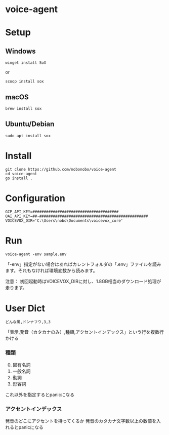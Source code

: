 # voice-agent

# Setup

## Windows

```
winget install SoX
```

or 

```
scoop install sox
```

## macOS

```
brew install sox
```

## Ubuntu/Debian

```
sudo apt install sox
```

# Install

```
git clone https://github.com/nobonobo/voice-agent
cd voice-agent
go install .
```

# Configuration

```env:sample.env
GCP_API_KEY=######################################
OAI_API_KEY=##-################################################
VOICEVOX_DIR='C:\Users\nobo\Documents\voicevox_core'
```

# Run

```
voice-agent -env sample.env
```

「-env」指定がない場合はあればカレントフォルダの「.env」ファイルを読みます。それもなければ環境変数から読みます。

注意： 初回起動時はVOICEVOX_DIRに対し、1.8GB相当のダウンロード処理が走ります。

# User Dict

```csv:VOICEVOX_DIR/user_dict.txt
どんな風,ドンナフウ,3,3
```

「表示,発音（カタカナのみ）,種類,アクセントインデックス」という行を複数行かける

### 種類

0. 固有名詞
1. 一般名詞
2. 動詞
3. 形容詞

これ以外を指定するとpanicになる

### アクセントインデックス

発音のどこにアクセントを持ってくるか
発音のカタカナ文字数以上の数値を入れるとpanicになる
